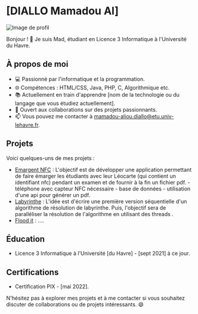 # [DIALLO Mamadou Al]
![Image de profil](lien-vers-votre-image-de-profil)

Bonjour ! 👋 Je suis Mad, étudiant en Licence 3 Informatique à l'Université du Havre.

## À propos de moi

- 💻 Passionné par l'informatique et la programmation.
- 🌐 Compétences : HTML/CSS, Java, PHP, C, Algorithmique etc.
- 📚 Actuellement en train d'apprendre [nom de la technologie ou du langage que vous étudiez actuellement].
- 🤝 Ouvert aux collaborations sur des projets passionnants.
- 📫 Vous pouvez me contacter à mamadou-aliou.diallo@etu.univ-lehavre.fr.

## Projets

Voici quelques-uns de mes projets :

- [Emargent NFC](https://github.com/MamadouAl/Emargement-NFC) : L'objectif est de développer une application permettant de faire émarger les étudiants avec leur Léocarte (qui contient un identifiant nfc) pendant un examen et de fournir à la fin un fichier pdf. - téléphone avec capteur NFC nécessaire - base de données - utilisation d'une api pour générer un pdf.
- [Labyrinthe](https://github.com/MamadouAl/Labyrinthe) : L'idée est d'écrire une première version séquentielle d'un algorithme de résolution de labyrinthe. Puis, l'objectif sera de paralléliser la résolution de l'algorithme en utilisant des threads .
- [Flood it](https://github.com/MamadouAl/Flood-it) : ....

## Éducation

- Licence 3 Informatique à l'Université [du Havre] - [sept 2021] à ce jour.

## Certifications

- Certification PIX - [mai 2022].

N'hésitez pas à explorer mes projets et à me contacter si vous souhaitez discuter de collaborations ou de projets intéressants. 😄
